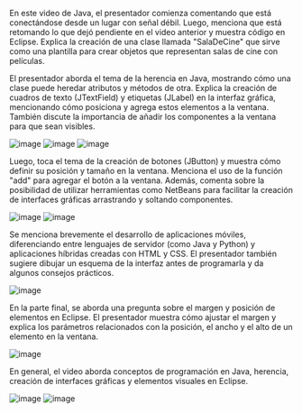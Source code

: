 En este video de Java, el presentador comienza comentando que está conectándose desde un lugar con señal débil. Luego, menciona que está retomando lo que dejó pendiente en el video anterior y muestra código en Eclipse. Explica la creación de una clase llamada "SalaDeCine" que sirve como una plantilla para crear objetos que representan salas de cine con películas.

El presentador aborda el tema de la herencia en Java, mostrando cómo una clase puede heredar atributos y métodos de otra. Explica la creación de cuadros de texto (JTextField) y etiquetas (JLabel) en la interfaz gráfica, mencionando cómo posiciona y agrega estos elementos a la ventana. También discute la importancia de añadir los componentes a la ventana para que sean visibles.

![image](https://github.com/rolando1803/Java1/assets/55965131/b5fe9183-c52c-40a8-a8d7-061f52203b58)
![image](https://github.com/rolando1803/Java1/assets/55965131/10741559-eac9-49a7-9b59-ae721ce780a4)
![image](https://github.com/rolando1803/Java1/assets/55965131/4aa0113c-14a5-4d43-9db7-99ee6e623355)

Luego, toca el tema de la creación de botones (JButton) y muestra cómo definir su posición y tamaño en la ventana. Menciona el uso de la función "add" para agregar el botón a la ventana. Además, comenta sobre la posibilidad de utilizar herramientas como NetBeans para facilitar la creación de interfaces gráficas arrastrando y soltando componentes.

![image](https://github.com/rolando1803/Java1/assets/55965131/41238664-401c-4205-b789-08cd2c6c46f1)
![image](https://github.com/rolando1803/Java1/assets/55965131/ee830e85-841f-4056-b594-b6f9eb9905dd)

Se menciona brevemente el desarrollo de aplicaciones móviles, diferenciando entre lenguajes de servidor (como Java y Python) y aplicaciones híbridas creadas con HTML y CSS. El presentador también sugiere dibujar un esquema de la interfaz antes de programarla y da algunos consejos prácticos.

![image](https://github.com/rolando1803/Java1/assets/55965131/6111ce61-1a5b-436b-9aa2-5562882fc40c)

En la parte final, se aborda una pregunta sobre el margen y posición de elementos en Eclipse. El presentador muestra cómo ajustar el margen y explica los parámetros relacionados con la posición, el ancho y el alto de un elemento en la ventana.

![image](https://github.com/rolando1803/Java1/assets/55965131/aea74646-69ca-45ae-a273-bf2057abe7c2)

En general, el video aborda conceptos de programación en Java, herencia, creación de interfaces gráficas y elementos visuales en Eclipse.

![image](https://github.com/rolando1803/Java1/assets/55965131/e2e9cd11-3a48-4eca-a237-87b10ebdce3c)
![image](https://github.com/rolando1803/Java1/assets/55965131/fc546ccd-c179-466f-9489-f2426d79e23f)
